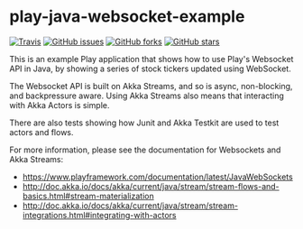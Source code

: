 # play-java-websocket-example

[![Travis](https://img.shields.io/travis/playframework/play-java-websocket-example.svg?style=flat)](https://travis-ci.org/playframework/play-java-websocket-example) [![GitHub issues](https://img.shields.io/github/issues/playframework/play-java-websocket-example.svg?style=flat)](https://github.com/playframework/play-java-websocket-example/issues) [![GitHub forks](https://img.shields.io/github/forks/playframework/play-java-websocket-example.svg?style=flat)](https://github.com/playframework/play-java-websocket-example/network) [![GitHub stars](https://img.shields.io/github/stars/playframework/play-java-websocket-example.svg?style=flat)](https://github.com/playframework/play-java-websocket-example/stargazers)

This is an example Play application that shows how to use Play's Websocket API in Java, by showing a series of stock tickers updated using WebSocket.

The Websocket API is built on Akka Streams, and so is async, non-blocking, and backpressure aware.  Using Akka Streams also means that interacting with Akka Actors is simple.

There are also tests showing how Junit and Akka Testkit are used to test actors and flows.

For more information, please see the documentation for Websockets and Akka Streams:

* https://www.playframework.com/documentation/latest/JavaWebSockets
* http://doc.akka.io/docs/akka/current/java/stream/stream-flows-and-basics.html#stream-materialization
* http://doc.akka.io/docs/akka/current/java/stream/stream-integrations.html#integrating-with-actors
